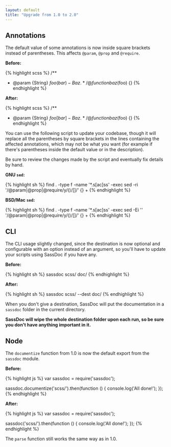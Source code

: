 ```yaml
---
layout: default
title: "Upgrade from 1.0 to 2.0"
---
```


## Annotations

The default value of some annotations is now inside square brackets
instead of parentheses. This affects `@param`, `@prop` and `@require`.

**Before:**

{% highlight scss %}
/**
  * @param {String} $foo (bar) - Baz.
  */
@function baz($foo) {}
{% endhighlight %}

**After:**

{% highlight scss %}
/**
  * @param {String} $foo [bar] - Baz.
  */
@function baz($foo) {}
{% endhighlight %}

You can use the following script to update your codebase, though
it will replace all the parentheses by square brackets in the lines
containing the affected annotations, which may not be what you want
(for example if there's parentheses inside the default value or in
the description).

Be sure to review the changes made by the script and eventually fix
details by hand.


**GNU `sed`:**

{% highlight sh %}
find . -type f -name '*.s[ac]ss' -exec sed -ri '/@param|@prop|@require/y/()/[]/' {} +
{% endhighlight %}

**BSD/Mac `sed`:**

{% highlight sh %}
find . -type f -name '*.s[ac]ss' -exec sed -Ei '' '/@param|@prop|@require/y/\(\)/\[\]/' {} +
{% endhighlight %}

## CLI

The CLI usage slightly changed, since the destination is now optional
and configurable with an option instead of an argument, so you'll have
to update your scripts using SassDoc if you have any.

**Before:**

{% highlight sh %}
sassdoc scss/ doc/
{% endhighlight %}

**After:**

{% highlight sh %}
sassdoc scss/ --dest doc/
{% endhighlight %}

When you don't give a destination, SassDoc will put the documentation in
a `sassdoc` folder in the current directory.

**SassDoc will wipe the whole destination folder upon each run, so be
sure you don't have anything important in it.**

## Node

The `documentize` function from 1.0 is now the default export from the
`sassdoc` module.

**Before:**

{% highlight js %}
var sassdoc = require('sassdoc');

sassdoc.documentize('scss/').then(function () {
  console.log('All done!');
});
{% endhighlight %}

**After:**

{% highlight js %}
var sassdoc = require('sassdoc');

sassdoc('scss/').then(function () {
  console.log('All done!');
});
{% endhighlight %}

The `parse` function still works the same way as in 1.0.
